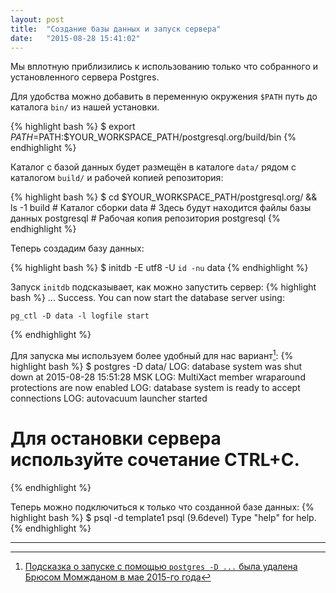 ```yaml
---
layout: post
title:  "Создание базы данных и запуск сервера"
date:   "2015-08-28 15:41:02"
---
```

Мы вплотную приблизились к использованию только что собранного и установленного сервера Postgres.

Для удобства можно добавить в переменную окружения ```$PATH``` путь до каталога ```bin/``` из нашей установки.

{% highlight bash %}
$ export $PATH=$PATH:$YOUR_WORKSPACE_PATH/postgresql.org/build/bin
{% endhighlight %}

Каталог с базой данных будет размещён в каталоге ```data/``` рядом с каталогом ```build/``` и рабочей копией репозитория:

{% highlight bash %}
$ cd $YOUR_WORKSPACE_PATH/postgresql.org/ && ls -1
build           # Каталог сборки
data            # Здесь будут находится файлы базы данных
postgresql      # Рабочая копия репозитория postgresql
{% endhighlight %}

Теперь создадим базу данных:

{% highlight bash %}
$ initdb -E utf8 -U `id -nu` data
{% endhighlight %}

Запуск ```initdb``` подсказывает, как можно запустить сервер:
{% highlight bash %}
...
Success. You can now start the database server using:

    pg_ctl -D data -l logfile start
{% endhighlight %}

Для запуска мы используем более удобный для нас вариант[^pg_ctl]:
{% highlight bash %}
$ postgres -D data/
LOG:  database system was shut down at 2015-08-28 15:51:28 MSK
LOG:  MultiXact member wraparound protections are now enabled
LOG:  database system is ready to accept connections
LOG:  autovacuum launcher started
# Для остановки сервера используйте сочетание CTRL+C.
{% endhighlight %}

Теперь можно подключиться к только что созданной базе данных:
{% highlight bash %}
$ psql -d template1
psql (9.6devel)
Type "help" for help.
{% endhighlight %}

---

[^pg_ctl]: [Подсказка о запуске с помощью ```postgres -D ...``` была удалена Брюсом Момжданом в мае 2015-го года](http://git.postgresql.org/gitweb/?p=postgresql.git;a=blobdiff;f=src/bin/initdb/initdb.c;h=f1c4920ad1a1c6e981fde1a511099f3a8fbc82ea;hp=86949209b093d7b5066e2124d92272b871868a26;hb=2200713aa8bb857ae2737f659073907628c9e2ca;hpb=23c33198b961f27c80655a7cf439d49ef5a1833d)
